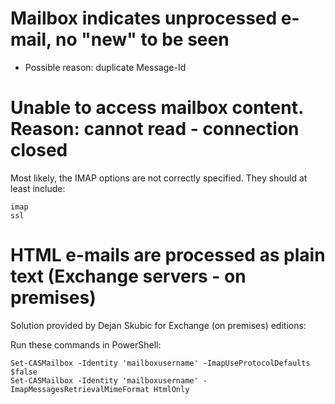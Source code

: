 
# Mailbox indicates unprocessed e-mail, no "new" to be seen

* Possible reason: duplicate Message-Id


# Unable to access mailbox content. Reason: cannot read - connection closed

Most likely, the IMAP options are not correctly specified.
They should at least include:

```
imap
ssl
```

# HTML e-mails are processed as plain text (Exchange servers - on premises)

Solution provided by Dejan Skubic for Exchange (on premises) editions:

Run these commands in PowerShell:
``` 
Set-CASMailbox -Identity 'mailboxusername' -ImapUseProtocolDefaults $false
Set-CASMailbox -Identity 'mailboxusername' -ImapMessagesRetrievalMimeFormat HtmlOnly
 ```
 

